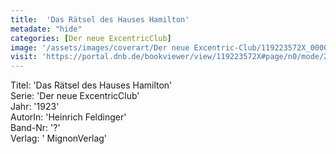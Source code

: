 ```yaml
---
title:  'Das Rätsel des Hauses Hamilton'
metadate: "hide"
categories: [Der neue ExcentricClub]
image: '/assets/images/coverart/Der neue Excentric-Club/119223572X_00000010.jpg'
visit: 'https://portal.dnb.de/bookviewer/view/119223572X#page/n0/mode/2up'
---
```

Titel: 'Das Rätsel des Hauses Hamilton' <br>
Serie: 'Der neue ExcentricClub' <br>
Jahr: '1923' <br>
AutorIn: 'Heinrich Feldinger' <br>
Band-Nr: '?' <br>
Verlag: ' MignonVerlag'
